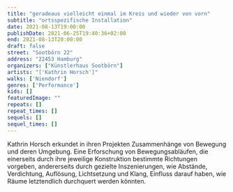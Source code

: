 ```yaml
---
title: "geradeaus vielleicht einmal im Kreis und wieder von vorn"
subtitle: "ortsspezifische Installation"
date: 2021-08-13T19:00:00
publishDate: 2021-06-25T19:40:36+02:00
end: 2021-08-13T20:00:00
draft: false
street: "Sootbörn 22"
address: "22453 Hamburg"
organizers: ["Künstlerhaus Sootbörn"]
artists: "['Kathrin Horsch']"
walks: ['Niendorf']
genres: ['Performance']
kids: []
featuredImage: ""
repeats: []
repeat_times: []
sequels: []
sequel_times: []
---
```


Kathrin Horsch erkundet in ihren Projekten Zusammenhänge von Bewegung und deren Umgebung. Eine Erforschung von Bewegungsabläufen, die einerseits durch ihre jeweilige Konstruktion bestimmte Richtungen vorgeben, andererseits durch gezielte Inszenierungen, wie Abstände, Verdichtung, Auflösung, Lichtsetzung und Klang, Einfluss darauf haben, wie Räume letztendlich durchquert werden könnten. 